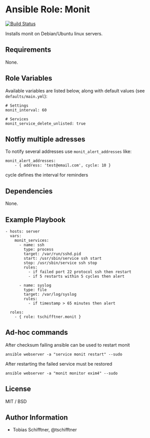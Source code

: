 # Ansible Role: Monit

[![Build Status](https://travis-ci.org/tschifftner/ansible-role-monit.svg)](https://travis-ci.org/tschifftner/ansible-role-monit)

Installs monit on Debian/Ubuntu linux servers.

## Requirements

None.

## Role Variables

Available variables are listed below, along with default values (see `defaults/main.yml`):

    # Settings
    monit_interval: 60
    
    # Services
    monit_service_delete_unlisted: true

## Notfiy multiple adresses

To notify several addresses use ```monit_alert_addresses``` like:
```
monit_alert_addresses:
    - { address: 'test@email.com', cycle: 10 }
```

cycle defines the interval for reminders

## Dependencies

None.

## Example Playbook

    - hosts: server
      vars:
        monit_services:
          - name: ssh
            type: process
            target: /var/run/sshd.pid
            start: /usr/sbin/service ssh start
            stop: /usr/sbin/service ssh stop
            rules:
              - if failed port 22 protocol ssh then restart
              - if 5 restarts within 5 cycles then alert
    
          - name: syslog
            type: file
            target: /var/log/syslog
            rules:
              - if timestamp > 65 minutes then alert

      roles:
        - { role: tschifftner.monit }

## Ad-hoc commands
After checksum failing ansible can be used to restart monit
```
ansible webserver -a "service monit restart" --sudo
```
After restarting the failed service must be restored
```
ansible webserver -a "monit monitor exim4" --sudo
```

## License

MIT / BSD

## Author Information

 - Tobias Schifftner, @tschifftner